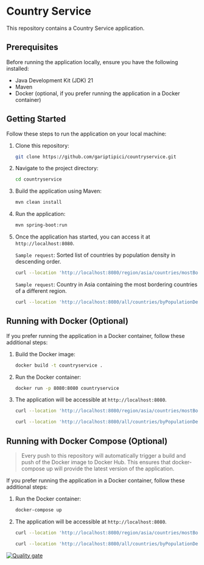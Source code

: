 # Country Service

This repository contains a Country Service application.

## Prerequisites

Before running the application locally, ensure you have the following installed:

- Java Development Kit (JDK) 21
- Maven
- Docker (optional, if you prefer running the application in a Docker container)

## Getting Started

Follow these steps to run the application on your local machine:

1. Clone this repository:

    ```bash
    git clone https://github.com/gariptipici/countryservice.git
    ```

2. Navigate to the project directory:

    ```bash
    cd countryservice
    ```

3. Build the application using Maven:

    ```bash
    mvn clean install
    ```

4. Run the application:

    ```bash
    mvn spring-boot:run
    ```

5. Once the application has started, you can access it at `http://localhost:8080`.

   `Sample request`: Sorted list of countries by population density in descending order.
    ```bash
    curl --location 'http://localhost:8080/region/asia/countries/mostBorderingCountryOfADifferentRegion'
    ```
   `Sample request`: Country in Asia containing the most bordering countries of a different region.
    ```bash
    curl --location 'http://localhost:8080/all/countries/byPopulationDensity'
    ```

## Running with Docker (Optional)

If you prefer running the application in a Docker container, follow these additional steps:

1. Build the Docker image:

    ```bash
    docker build -t countryservice .
    ```

2. Run the Docker container:

    ```bash
    docker run -p 8080:8080 countryservice
    ```

3. The application will be accessible at `http://localhost:8080`.

    ```bash
    curl --location 'http://localhost:8080/region/asia/countries/mostBorderingCountryOfADifferentRegion'
    ```
    ```bash
    curl --location 'http://localhost:8080/all/countries/byPopulationDensity'
    ```

## Running with Docker Compose (Optional)


> Every push to this repository will automatically trigger a build and push of the Docker image to Docker Hub. This ensures that docker-compose up will provide the latest version of the application.

If you prefer running the application in a Docker container, follow these additional steps:

1. Run the Docker container:

    ```bash
    docker-compose up
    ```

2. The application will be accessible at `http://localhost:8080`.

    ```bash
    curl --location 'http://localhost:8080/region/asia/countries/mostBorderingCountryOfADifferentRegion'
    ```
    ```bash
    curl --location 'http://localhost:8080/all/countries/byPopulationDensity'
    ```

[![Quality gate](https://sonarcloud.io/api/project_badges/quality_gate?project=gariptipici_countryservice)](https://sonarcloud.io/summary/new_code?id=gariptipici_countryservice)

